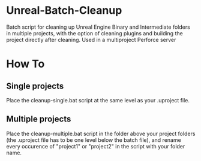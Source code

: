 # Unreal-Batch-Cleanup
Batch script for cleaning up Unreal Engine Binary and Intermediate folders in multiple projects, with the option of cleaning plugins and building the project directly after cleaning. Used in a multiproject Perforce server

# How To
## Single projects
Place the cleanup-single.bat script at the same level as your .uproject file.
## Multiple projects
Place the cleanup-multiple.bat script in the folder above your project folders (the .uproject file has to be one level below the batch file), and rename every occurence of "project1" or "project2" in the script with your folder name. 
